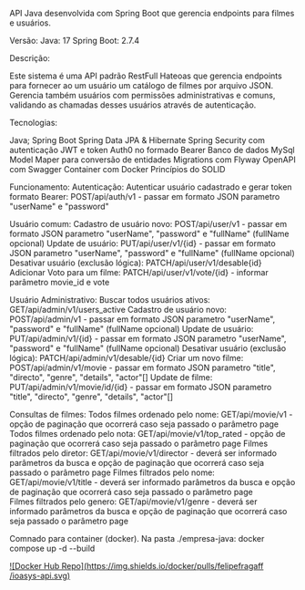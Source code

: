 API Java desenvolvida com Spring Boot que gerencia endpoints para filmes e usuários.

Versão:
  Java: 17
  Spring Boot: 2.7.4

Descrição:

Este sistema é uma API padrão RestFull Hateoas que gerencia endpoints para fornecer ao um usuário um catálogo de filmes por arquivo JSON. Gerencia também usuários com permissões
administrativas e comuns, validando as chamadas desses usuários através de autenticação.

Tecnologias:

Java;
Spring Boot
Spring Data JPA & Hibernate
Spring Security com autenticação JWT e token Auth0 no formado Bearer
Banco de dados MySql
Model Maper para conversão de entidades
Migrations com Flyway
OpenAPI com Swagger
Container com Docker
Princípios do SOLID

Funcionamento:
Autenticação:
	Autenticar usuário cadastrado e gerar token formato Bearer: POST/api/auth/v1 - passar em formato JSON parametro "userName" e "password"

Usuário comum:
	Cadastro de usuário novo: POST/api/user/v1 - passar em formato JSON parametro "userName", "password" e "fullName" (fullName opcional)
	Update de usuário: PUT/api/user/v1/{id} - passar em formato JSON parametro "userName", "password" e "fullName" (fullName opcional)
	Desativar usuário (exclusão lógica): PATCH/api/user/v1/desable{id}
	Adicionar Voto para um filme: PATCH/api/user/v1/vote/{id} - informar parâmetro movie_id e vote

Usuário Administrativo:
	Buscar todos usuários ativos: GET/api/admin/v1/users_active
	Cadastro de usuário novo: POST/api/admin/v1 - passar em formato JSON parametro "userName", "password" e "fullName" (fullName opcional)
	Update de usuário: PUT/api/admin/v1/{id} - passar em formato JSON parametro "userName", "password" e "fullName" (fullName opcional)
	Desativar usuário (exclusão lógica): PATCH/api/admin/v1/desable/{id}
	Criar um novo filme: POST/api/admin/v1/movie - passar em formato JSON parametro "title", "directo", "genre", "details", "actor"[]
	Update de filme: PUT/api/admin/v1/movie/id/{id} - passar em formato JSON parametro "title", "directo", "genre", "details", "actor"[]

Consultas de filmes:
	Todos filmes ordenado pelo nome: GET/api/movie/v1 - opção de paginação que ocorrerá caso seja passado o parâmetro page
	Todos filmes ordenado pelo nota: GET/api/movie/v1/top_rated - opção de paginação que ocorrerá caso seja passado o parâmetro page
	Filmes filtrados pelo diretor: GET/api/movie/v1/director - deverá ser informado parâmetros da busca e opção de paginação que ocorrerá caso seja passado o parâmetro page
	Filmes filtrados pelo nome: GET/api/movie/v1/title - deverá ser informado parâmetros da busca e opção de paginação que ocorrerá caso seja passado o parâmetro page	
	Filmes filtrados pelo genero: GET/api/movie/v1/genre - deverá ser informado parâmetros da busca e opção de paginação que ocorrerá caso seja passado o parâmetro page

Comnado para container (docker). Na pasta ./empresa-java: docker compose up -d --build

[![Docker Hub Repo](https://img.shields.io/docker/pulls/felipefragaff
/ioasys-api.svg)](https://hub.docker.com/repository/docker/felipefragaff/ioasys-api)
